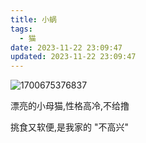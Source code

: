 ```yaml
---
title: 小蜗
tags:
  - 猫
date: 2023-11-22 23:09:47
updated: 2023-11-22 23:09:47
---
```


![1700675376837](https://up.sowevo.com/2023/1700675376837.jpeg)

漂亮的小母猫,性格高冷,不给撸

挑食又软便,是我家的 "不高兴"